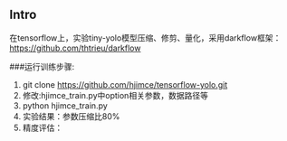## Intro
在tensorflow上，实验tiny-yolo模型压缩、修剪、量化，采用darkflow框架：https://github.com/thtrieu/darkflow

###运行训练步骤:

 1. git clone https://github.com/hjimce/tensorflow-yolo.git
 2. 修改:hjimce_train.py中option相关参数，数据路径等
 3. python hjimce_train.py
 4. 实验结果：参数压缩比80%
 5. 精度评估：


